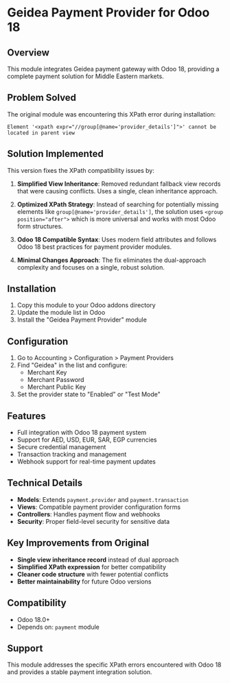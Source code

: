 # Geidea Payment Provider for Odoo 18

## Overview
This module integrates Geidea payment gateway with Odoo 18, providing a complete payment solution for Middle Eastern markets.

## Problem Solved
The original module was encountering this XPath error during installation:
```
Element '<xpath expr="//group[@name='provider_details']">' cannot be located in parent view
```

## Solution Implemented
This version fixes the XPath compatibility issues by:

1. **Simplified View Inheritance**: Removed redundant fallback view records that were causing conflicts. Uses a single, clean inheritance approach.

2. **Optimized XPath Strategy**: Instead of searching for potentially missing elements like `group[@name='provider_details']`, the solution uses `<group position="after">` which is more universal and works with most Odoo form structures.

3. **Odoo 18 Compatible Syntax**: Uses modern field attributes and follows Odoo 18 best practices for payment provider modules.

4. **Minimal Changes Approach**: The fix eliminates the dual-approach complexity and focuses on a single, robust solution.

## Installation
1. Copy this module to your Odoo addons directory
2. Update the module list in Odoo
3. Install the "Geidea Payment Provider" module

## Configuration
1. Go to Accounting > Configuration > Payment Providers
2. Find "Geidea" in the list and configure:
   - Merchant Key
   - Merchant Password
   - Merchant Public Key
3. Set the provider state to "Enabled" or "Test Mode"

## Features
- Full integration with Odoo 18 payment system
- Support for AED, USD, EUR, SAR, EGP currencies
- Secure credential management
- Transaction tracking and management
- Webhook support for real-time payment updates

## Technical Details
- **Models**: Extends `payment.provider` and `payment.transaction`
- **Views**: Compatible payment provider configuration forms
- **Controllers**: Handles payment flow and webhooks
- **Security**: Proper field-level security for sensitive data

## Key Improvements from Original
- **Single view inheritance record** instead of dual approach
- **Simplified XPath expression** for better compatibility
- **Cleaner code structure** with fewer potential conflicts
- **Better maintainability** for future Odoo versions

## Compatibility
- Odoo 18.0+
- Depends on: `payment` module

## Support
This module addresses the specific XPath errors encountered with Odoo 18 and provides a stable payment integration solution.